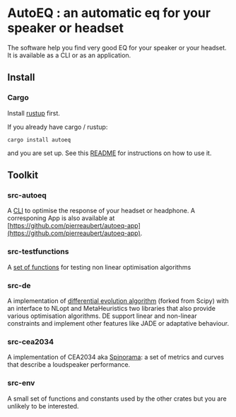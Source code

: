 <!-- markdownlint-disable-file MD013 -->

# AutoEQ : an automatic eq for your speaker or headset

The software help you find very good EQ for your speaker or your headset. It is available as a CLI or as an application.

## Install

### Cargo

Install [rustup](https://rustup.rs/) first.

If you already have cargo / rustup:

```shell
cargo install autoeq
```

and you are set up. See this [README](src-autoeq/README.md) for instructions on how to use it.

## Toolkit

### src-autoeq

A [CLI](src-autoeq/README.md) to optimise the response of your headset or headphone.
A corresponing App is also available at [https://github.com/pierreaubert/autoeq-app](https://github.com/pierreaubert/autoeq-app).

### src-testfunctions

A [set of functions](src-testfunctions/README.md) for testing non linear optimisation algorithms

### src-de

A implementation of [differential evolution algorithm](src-de/README.md) (forked from Scipy) with an interface to NLopt and MetaHeuristics two libraries that also provide various optimisation algorithms. DE support linear and non-linear constraints and implement other features like JADE or adaptative behaviour.

### src-cea2034

A implementation of CEA2034 aka [Spinorama](https://spinorama.org): a set of metrics and curves that describe a loudspeaker performance.

### src-env

A small set of functions and constants used by the other crates but you are unlikely to be interested.
